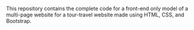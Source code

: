 This repository contains the complete code for a front-end only model of a multi-page website for a tour-travel website made using HTML, CSS, and Bootstrap.
